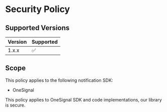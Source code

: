 # Security Policy

## Supported Versions

| Version | Supported          |
| ------- | ------------------ |
| 1.x.x   | :white_check_mark: |

## Scope
This policy applies to the following notification SDK:
- OneSignal

This policy applies to OneSignal SDK and code implementations, our library is secure.
